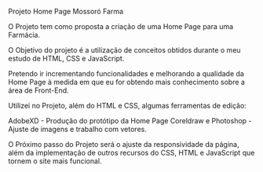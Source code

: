 Projeto Home Page Mossoró Farma

O Projeto tem como proposta a criação de uma Home Page para uma Farmácia. 

O Objetivo do projeto é a utilização de conceitos obtidos durante o meu estudo de HTML, CSS e JavaScript.

Pretendo ir incrementando funcionalidades e melhorando a qualidade da Home Page à medida em que eu for obtendo 
mais conhecimento sobre a área de Front-End. 

Utilizei no Projeto, além do HTML e CSS, algumas ferramentas de edição:

AdobeXD - Produção do protótipo da Home Page
Coreldraw e Photoshop - Ajuste de imagens e trabalho com vetores.

O Próximo passo do Projeto será o ajuste da responsividade da página, além da implementação de outros recursos do CSS, HTML e JavaScript que tornem o site mais funcional. 

